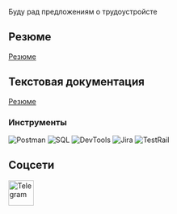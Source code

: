 Буду рад предложениям о трудоустройсте

## Резюме
[Резюме](https://drive.google.com/your-resume-link)

## Текстовая документация
[Резюме](https://drive.google.com/your-resume-link)

### Инструменты
![Postman](https://img.shields.io/badge/-Postman-090909?style=for-the-badge&logo=postman&logoColor=FF6C37)
![SQL](https://img.shields.io/badge/-SQL-090909?style=for-the-badge&logo=mysql&logoColor=FFFFFF)
![DevTools](https://img.shields.io/badge/-DevTools-090909?style=for-the-badge&logo=google-chrome&logoColor=4285F4)
![Jira](https://img.shields.io/badge/-Jira-090909?style=for-the-badge&logo=jira&logoColor=0052CC) 
![TestRail](https://img.shields.io/badge/-TestRail-090909?style=for-the-badge&logo=testrail&logoColor=E7B400)

## Соцсети
<a href="https://t.me/ваш_никнейм" target="_blank">
    <img src=![Telegram](https://img.shields.io/badge/-Telegram-2CA5E0?style=for-the-badge&logo=telegram&logoColor=FFFFFF) alt="Telegram" width="50" height="50"/>
</a>
